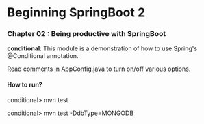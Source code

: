 # Beginning SpringBoot 2


### Chapter 02 : Being productive with SpringBoot

**conditional**: This module is a demonstration of how to use Spring's @Conditional annotation.

Read comments in AppConfig.java to turn on/off various options.
 
#### How to run?

conditional> mvn test

conditional> mvn test -DdbType=MONGODB

